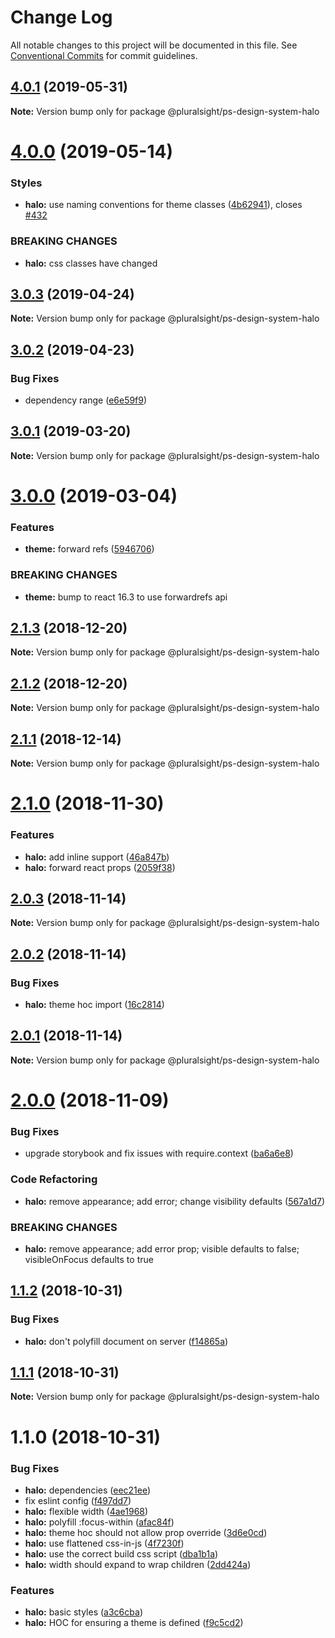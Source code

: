# Change Log

All notable changes to this project will be documented in this file.
See [Conventional Commits](https://conventionalcommits.org) for commit guidelines.

## [4.0.1](https://github.com/pluralsight/design-system/compare/@pluralsight/ps-design-system-halo@4.0.0...@pluralsight/ps-design-system-halo@4.0.1) (2019-05-31)

**Note:** Version bump only for package @pluralsight/ps-design-system-halo





# [4.0.0](https://github.com/pluralsight/design-system/compare/@pluralsight/ps-design-system-halo@3.0.3...@pluralsight/ps-design-system-halo@4.0.0) (2019-05-14)


### Styles

* **halo:** use naming conventions for theme classes ([4b62941](https://github.com/pluralsight/design-system/commit/4b62941)), closes [#432](https://github.com/pluralsight/design-system/issues/432)


### BREAKING CHANGES

* **halo:** css classes have changed





## [3.0.3](https://github.com/pluralsight/design-system/compare/@pluralsight/ps-design-system-halo@3.0.2...@pluralsight/ps-design-system-halo@3.0.3) (2019-04-24)

**Note:** Version bump only for package @pluralsight/ps-design-system-halo





## [3.0.2](https://github.com/pluralsight/design-system/compare/@pluralsight/ps-design-system-halo@3.0.1...@pluralsight/ps-design-system-halo@3.0.2) (2019-04-23)


### Bug Fixes

* dependency range ([e6e59f9](https://github.com/pluralsight/design-system/commit/e6e59f9))





## [3.0.1](https://github.com/pluralsight/design-system/compare/@pluralsight/ps-design-system-halo@3.0.0...@pluralsight/ps-design-system-halo@3.0.1) (2019-03-20)

**Note:** Version bump only for package @pluralsight/ps-design-system-halo





# [3.0.0](https://github.com/pluralsight/design-system/compare/@pluralsight/ps-design-system-halo@2.1.3...@pluralsight/ps-design-system-halo@3.0.0) (2019-03-04)


### Features

* **theme:** forward refs ([5946706](https://github.com/pluralsight/design-system/commit/5946706))


### BREAKING CHANGES

* **theme:** bump to react 16.3 to use forwardrefs api





## [2.1.3](https://github.com/pluralsight/design-system/compare/@pluralsight/ps-design-system-halo@2.1.1...@pluralsight/ps-design-system-halo@2.1.3) (2018-12-20)

**Note:** Version bump only for package @pluralsight/ps-design-system-halo





## [2.1.2](https://github.com/pluralsight/design-system/compare/@pluralsight/ps-design-system-halo@2.1.1...@pluralsight/ps-design-system-halo@2.1.2) (2018-12-20)

**Note:** Version bump only for package @pluralsight/ps-design-system-halo





## [2.1.1](https://github.com/pluralsight/design-system/compare/@pluralsight/ps-design-system-halo@2.1.0...@pluralsight/ps-design-system-halo@2.1.1) (2018-12-14)

**Note:** Version bump only for package @pluralsight/ps-design-system-halo





# [2.1.0](https://github.com/pluralsight/design-system/compare/@pluralsight/ps-design-system-halo@2.0.3...@pluralsight/ps-design-system-halo@2.1.0) (2018-11-30)


### Features

* **halo:** add inline support ([46a847b](https://github.com/pluralsight/design-system/commit/46a847b))
* **halo:** forward react props ([2059f38](https://github.com/pluralsight/design-system/commit/2059f38))





## [2.0.3](https://github.com/pluralsight/design-system/compare/@pluralsight/ps-design-system-halo@2.0.2...@pluralsight/ps-design-system-halo@2.0.3) (2018-11-14)

**Note:** Version bump only for package @pluralsight/ps-design-system-halo





## [2.0.2](https://github.com/pluralsight/design-system/compare/@pluralsight/ps-design-system-halo@2.0.1...@pluralsight/ps-design-system-halo@2.0.2) (2018-11-14)


### Bug Fixes

* **halo:** theme hoc import ([16c2814](https://github.com/pluralsight/design-system/commit/16c2814))





## [2.0.1](https://github.com/pluralsight/design-system/compare/@pluralsight/ps-design-system-halo@2.0.0...@pluralsight/ps-design-system-halo@2.0.1) (2018-11-14)

**Note:** Version bump only for package @pluralsight/ps-design-system-halo





# [2.0.0](https://github.com/pluralsight/design-system/compare/@pluralsight/ps-design-system-halo@1.1.2...@pluralsight/ps-design-system-halo@2.0.0) (2018-11-09)


### Bug Fixes

* upgrade storybook and fix issues with require.context ([ba6a6e8](https://github.com/pluralsight/design-system/commit/ba6a6e8))


### Code Refactoring

* **halo:** remove appearance; add error; change visibility defaults ([567a1d7](https://github.com/pluralsight/design-system/commit/567a1d7))


### BREAKING CHANGES

* **halo:** remove appearance; add error prop; visible defaults to false; visibleOnFocus defaults to true





## [1.1.2](https://github.com/pluralsight/design-system/compare/@pluralsight/ps-design-system-halo@1.1.1...@pluralsight/ps-design-system-halo@1.1.2) (2018-10-31)


### Bug Fixes

* **halo:** don't polyfill document on server ([f14865a](https://github.com/pluralsight/design-system/commit/f14865a))





## [1.1.1](https://github.com/pluralsight/design-system/compare/@pluralsight/ps-design-system-halo@1.1.0...@pluralsight/ps-design-system-halo@1.1.1) (2018-10-31)

**Note:** Version bump only for package @pluralsight/ps-design-system-halo





<a name="1.1.0"></a>
# 1.1.0 (2018-10-31)


### Bug Fixes

* **halo:** dependencies ([eec21ee](https://github.com/pluralsight/design-system/commit/eec21ee))
* fix eslint config ([f497dd7](https://github.com/pluralsight/design-system/commit/f497dd7))
* **halo:** flexible width ([4ae1968](https://github.com/pluralsight/design-system/commit/4ae1968))
* **halo:** polyfill :focus-within ([afac84f](https://github.com/pluralsight/design-system/commit/afac84f))
* **halo:** theme hoc should not allow prop override ([3d6e0cd](https://github.com/pluralsight/design-system/commit/3d6e0cd))
* **halo:** use flattened css-in-js ([4f7230f](https://github.com/pluralsight/design-system/commit/4f7230f))
* **halo:** use the correct build css script ([dba1b1a](https://github.com/pluralsight/design-system/commit/dba1b1a))
* **halo:** width should expand to wrap children ([2dd424a](https://github.com/pluralsight/design-system/commit/2dd424a))


### Features

* **halo:** basic <Halo /> styles ([a3c6cba](https://github.com/pluralsight/design-system/commit/a3c6cba))
* **halo:** HOC for ensuring a theme is defined ([f9c5cd2](https://github.com/pluralsight/design-system/commit/f9c5cd2))
